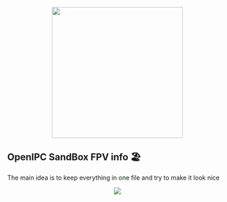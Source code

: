 <p align="center">
<image src="img/logo_dark.png" width="300"/>
</p>

## OpenIPC SandBox FPV info 🏖️

The main idea is to keep everything in one file and try to make it look nice

<p align="center">
<image src="img/view.png">
</p>